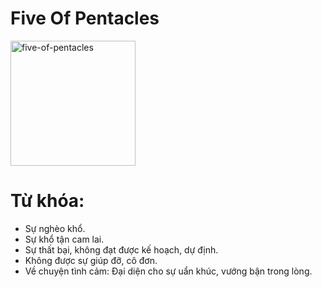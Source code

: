 # Five Of Pentacles

<img style="width: 200px;" alt="five-of-pentacles"
  src="https://www.alittlesparkofjoy.com/wp-content/uploads/2021/03/five-of-pentacles-tarot-card.webp">

**Từ khóa:**
===

* Sự nghèo khổ.
* Sự khổ tận cam lai.
* Sự thất bại, không đạt được kế hoạch, dự định.
* Không được sự giúp đỡ, cô đơn.
* Về chuyện tình cảm: Đại diện cho sự uẩn khúc, vướng bận trong lòng.
